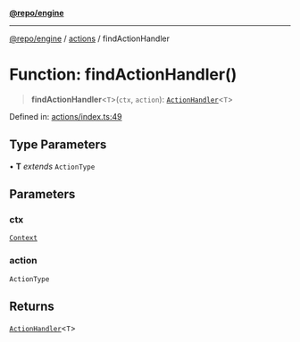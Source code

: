 [**@repo/engine**](../../README.md)

***

[@repo/engine](../../modules.md) / [actions](../README.md) / findActionHandler

# Function: findActionHandler()

> **findActionHandler**\<`T`\>(`ctx`, `action`): [`ActionHandler`](../type-aliases/ActionHandler.md)\<`T`\>

Defined in: [actions/index.ts:49](https://github.com/alexqguo/drinking-board-game-v3/blob/423d7f07a24c1ecc390d54885c4978f1235ed349/packages/engine/src/actions/index.ts#L49)

## Type Parameters

• **T** *extends* `ActionType`

## Parameters

### ctx

[`Context`](../../context/classes/Context.md)

### action

`ActionType`

## Returns

[`ActionHandler`](../type-aliases/ActionHandler.md)\<`T`\>
